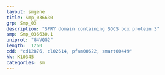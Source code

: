 ```yaml
---
layout: smgene
title: Smp_036630
grp: Smp_03
description: "SPRY domain containing SOCS box protein 3"
smp: Smp_036630.1
uniprot: "G4VQG2"
length:  1260
cdd: "cd12876, cl02614, pfam00622, smart00449"
kk: K10345
categories: sm
---
```

